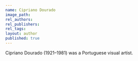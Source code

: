 ```yaml
---
name: Cipriano Dourado
image_path:
rel_authors:
rel_publishers:
rel_tags:
layout: author
published: true
---
```


Cipriano Dourado (1921–1981) was a Portuguese visual artist.
